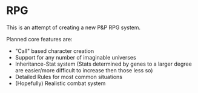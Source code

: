 # RPG

This is an attempt of creating a new P&P RPG system.

Planned core features are:

* "Call" based character creation
* Support for any number of imaginable universes
* Inheritance-Stat system (Stats determined by genes to a larger degree are easier/more difficult to increase then those less so)
* Detailed Rules for most common situations
* (Hopefully) Realistic combat system
